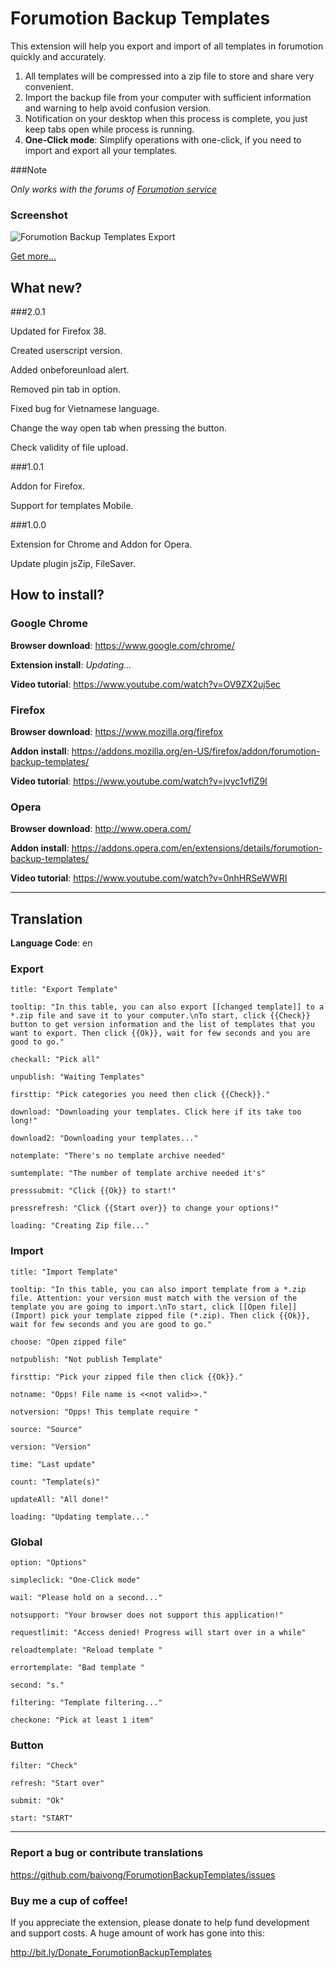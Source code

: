 # Forumotion Backup Templates

This extension will help you export and import of all templates in forumotion quickly and accurately.

1. All templates will be compressed into a zip file to store and share very convenient.
1. Import the backup file from your computer with sufficient information and warning to help avoid confusion version.
1. Notification on your desktop when this process is complete, you just keep tabs open while process is running.
1. **One-Click mode**: Simplify operations with one-click, if you need to import and export all your templates.

###Note

*Only works with the forums of [Forumotion service](http://www.forumotion.com/)*

### Screenshot

![Forumotion Backup Templates Export](http://i.imgur.com/P5aHHKN.jpg)

[Get more...](http://imgur.com/a/Lc2M2)


## What new?

###2.0.1

Updated for Firefox 38.

Created userscript version.

Added onbeforeunload alert.

Removed pin tab in option.

Fixed bug for Vietnamese language.

Change the way open tab when pressing the button.

Check validity of file upload.

###1.0.1

Addon for Firefox.

Support for templates Mobile.

###1.0.0

Extension for Chrome and Addon for Opera.

Update plugin jsZip, FileSaver.


## How to install?

### Google Chrome

**Browser download**: https://www.google.com/chrome/

**Extension install**: *Updating...*

**Video tutorial**: https://www.youtube.com/watch?v=OV9ZX2uj5ec

### Firefox

**Browser download**: https://www.mozilla.org/firefox

**Addon install**: https://addons.mozilla.org/en-US/firefox/addon/forumotion-backup-templates/

**Video tutorial**: https://www.youtube.com/watch?v=jvyc1vfIZ9I

### Opera

**Browser download**: http://www.opera.com/

**Addon install**: https://addons.opera.com/en/extensions/details/forumotion-backup-templates/

**Video tutorial**: https://www.youtube.com/watch?v=0nhHRSeWWRI

----------

## Translation

**Language Code**: en

### Export

    title: "Export Template"

    tooltip: "In this table, you can also export [[changed template]] to a *.zip file and save it to your computer.\nTo start, click {{Check}} button to get version information and the list of templates that you want to export. Then click {{Ok}}, wait for few seconds and you are good to go."

    checkall: "Pick all"

    unpublish: "Waiting Templates"

    firsttip: "Pick categories you need then click {{Check}}."

    download: "Downloading your templates. Click here if its take too long!"

    download2: "Downloading your templates..."

    notemplate: "There's no template archive needed"

    sumtemplate: "The number of template archive needed it's"

    presssubmit: "Click {{Ok}} to start!"

    pressrefresh: "Click {{Start over}} to change your options!"

    loading: "Creating Zip file..."

### Import

    title: "Import Template"

    tooltip: "In this table, you can also import template from a *.zip file. Attention: your version must match with the version of the template you are going to import.\nTo start, click [[Open file]] (Import) pick your template zipped file (*.zip). Then click {{Ok}}, wait for few seconds and you are good to go."

    choose: "Open zipped file"

    notpublish: "Not publish Template"

    firsttip: "Pick your zipped file then click {{Ok}}."

    notname: "Opps! File name is <<not valid>>."

    notversion: "Opps! This template require "

    source: "Source"

    version: "Version"

    time: "Last update"

    count: "Template(s)"

    updateAll: "All done!"

    loading: "Updating template..."

### Global

    option: "Options"

    simpleclick: "One-Click mode"

    wail: "Please hold on a second..."

    notsupport: "Your browser does not support this application!"

    requestlimit: "Access denied! Progress will start over in a while"

    reloadtemplate: "Reload template "

    errortemplate: "Bad template "

    second: "s."

    filtering: "Template filtering..."

    checkone: "Pick at least 1 item"

### Button

    filter: "Check"

    refresh: "Start over"

    submit: "Ok"

    start: "START"

----------

### Report a bug or contribute translations

https://github.com/baivong/ForumotionBackupTemplates/issues


### Buy me a cup of coffee!

If you appreciate the extension, please donate to help fund development and support costs. A huge amount of work has gone into this:

http://bit.ly/Donate_ForumotionBackupTemplates

